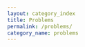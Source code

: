 ```yaml
---
layout: category_index
title: Problems
permalink: /problems/
category_name: problems
---
```


<!--

Global arguments:
	layout:
		The template drawing the page.
	title:
		The page title and link name in the navigation.
	permalink:
		The url for the page.

Layout arguments:
	category_name:
		The content will be populated by posts of this category.
-->
